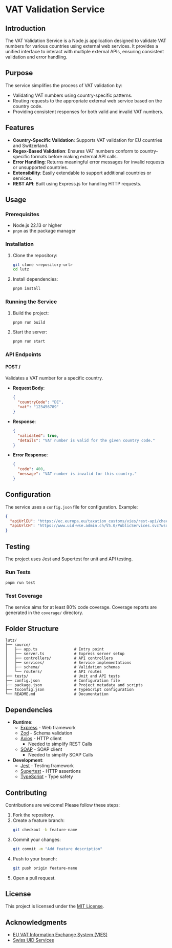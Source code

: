 # VAT Validation Service

## Introduction
The VAT Validation Service is a Node.js application designed to validate VAT numbers for various countries using external web services. It provides a unified interface to interact with multiple external APIs, ensuring consistent validation and error handling.

## Purpose
The service simplifies the process of VAT validation by:
- Validating VAT numbers using country-specific patterns.
- Routing requests to the appropriate external web service based on the country code.
- Providing consistent responses for both valid and invalid VAT numbers.

## Features
- **Country-Specific Validation**: Supports VAT validation for EU countries and Switzerland.
- **Regex-Based Validation**: Ensures VAT numbers conform to country-specific formats before making external API calls.
- **Error Handling**: Returns meaningful error messages for invalid requests or unsupported countries.
- **Extensibility**: Easily extendable to support additional countries or services.
- **REST API**: Built using Express.js for handling HTTP requests.

## Usage

### Prerequisites
- Node.js 22.13 or higher
- `pnpm` as the package manager

### Installation
1. Clone the repository:
   ```bash
   git clone <repository-url>
   cd lutz
   ```
2. Install dependencies:
   ```bash
   pnpm install
   ```

### Running the Service
1. Build the project:
   ```bash
   pnpm run build
   ```
2. Start the server:
   ```bash
   pnpm run start
   ```

### API Endpoints
#### POST /
Validates a VAT number for a specific country.

- **Request Body**:
  ```json
  {
    "countryCode": "DE",
    "vat": "123456789"
  }
  ```
- **Response**:
  ```json
  {
    "validated": true,
    "details": "VAT number is valid for the given country code."
  }
  ```

- **Error Response**:
  ```json
  {
    "code": 400,
    "message": "VAT number is invalid for this country."
  }
  ```

## Configuration
The service uses a `config.json` file for configuration. Example:
```json
{
  "apiUrlEU": "https://ec.europa.eu/taxation_customs/vies/rest-api/check-vat-number",
  "apiUrlCH": "https://www.uid-wse.admin.ch/V5.0/PublicServices.svc?wsdl"
}
```

## Testing
The project uses Jest and Supertest for unit and API testing.

### Run Tests
```bash
pnpm run test
```

### Test Coverage
The service aims for at least 80% code coverage. Coverage reports are generated in the `coverage/` directory.

## Folder Structure
```
lutz/
├── source/
│   ├── app.ts                # Entry point
│   ├── server.ts             # Express server setup
│   ├── controllers/          # API controllers
│   ├── services/             # Service implementations
│   ├── schema/               # Validation schemas
│   └── routers/              # API routes
├── tests/                    # Unit and API tests
├── config.json               # Configuration file
├── package.json              # Project metadata and scripts
├── tsconfig.json             # TypeScript configuration
└── README.md                 # Documentation
```

## Dependencies
- **Runtime**:
  - [Express](https://expressjs.com/) - Web framework
  - [Zod](https://zod.dev/) - Schema validation
  - [Axios](https://axios-http.com/) - HTTP client
    - Needed to simplify REST Calls
  - [SOAP](https://github.com/vpulim/node-soap) - SOAP client
    - Needed to simplify SOAP Calls
- **Development**:
  - [Jest](https://jestjs.io/) - Testing framework
  - [Supertest](https://github.com/visionmedia/supertest) - HTTP assertions
  - [TypeScript](https://www.typescriptlang.org/) - Type safety

## Contributing
Contributions are welcome! Please follow these steps:
1. Fork the repository.
2. Create a feature branch:
   ```bash
   git checkout -b feature-name
   ```
3. Commit your changes:
   ```bash
   git commit -m "Add feature description"
   ```
4. Push to your branch:
   ```bash
   git push origin feature-name
   ```
5. Open a pull request.

## License
This project is licensed under the [MIT License](LICENSE).

## Acknowledgments
- [EU VAT Information Exchange System (VIES)](https://ec.europa.eu/taxation_customs/vies/)
- [Swiss UID Services](https://www.uid-wse.admin.ch/)